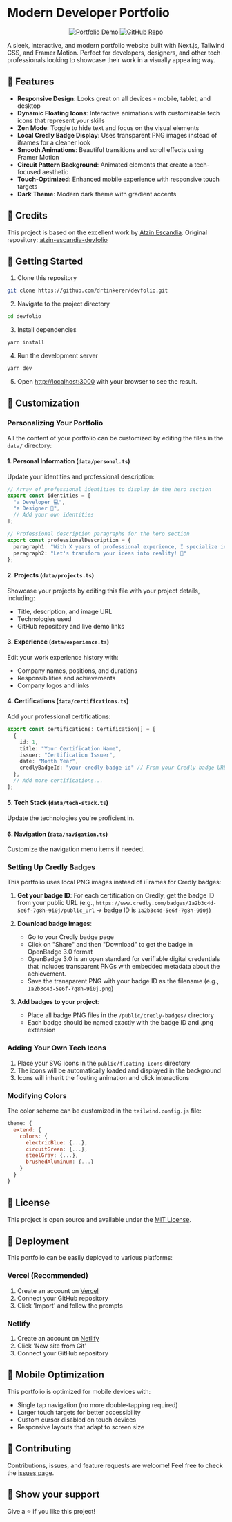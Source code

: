 # Modern Developer Portfolio

<div align="center">

[![Portfolio Demo](https://img.shields.io/badge/LIVE%20DEMO-Visit%20My%20Portfolio-2563EB?style=for-the-badge&logo=vercel)](https://devfolio-ten-plum.vercel.app/)
[![GitHub Repo](https://img.shields.io/badge/Source%20Code-GitHub%20Repo-181717?style=for-the-badge&logo=github)](https://github.com/drtinkerer/devfolio)

</div>


A sleek, interactive, and modern portfolio website built with Next.js, Tailwind CSS, and Framer Motion. Perfect for developers, designers, and other tech professionals looking to showcase their work in a visually appealing way.

## 🌟 Features

- **Responsive Design**: Looks great on all devices - mobile, tablet, and desktop
- **Dynamic Floating Icons**: Interactive animations with customizable tech icons that represent your skills
- **Zen Mode**: Toggle to hide text and focus on the visual elements
- **Local Credly Badge Display**: Uses transparent PNG images instead of iframes for a cleaner look
- **Smooth Animations**: Beautiful transitions and scroll effects using Framer Motion
- **Circuit Pattern Background**: Animated elements that create a tech-focused aesthetic
- **Touch-Optimized**: Enhanced mobile experience with responsive touch targets
- **Dark Theme**: Modern dark theme with gradient accents

## 🙏 Credits

This project is based on the excellent work by [Atzin Escandia](https://github.com/atzinescandia). Original repository: [atzin-escandia-devfolio](https://github.com/atzinescandia/atzin-escandia-devfolio)

## 🚀 Getting Started

1. Clone this repository
```bash
git clone https://github.com/drtinkerer/devfolio.git
```

2. Navigate to the project directory
```bash
cd devfolio
```

3. Install dependencies
```bash
yarn install
```

4. Run the development server
```bash
yarn dev
```

5. Open [http://localhost:3000](http://localhost:3000) with your browser to see the result.

## 🎨 Customization

### Personalizing Your Portfolio

All the content of your portfolio can be customized by editing the files in the `data/` directory:

#### 1. Personal Information (`data/personal.ts`)

Update your identities and professional description:

```typescript
// Array of professional identities to display in the hero section
export const identities = [
  "a Developer 💻",
  "a Designer 🎨",
  // Add your own identities
];

// Professional description paragraphs for the hero section
export const professionalDescription = {
  paragraph1: "With X years of professional experience, I specialize in... [your main professional paragraph]",
  paragraph2: "Let's transform your ideas into reality! 🚀"
};
```

#### 2. Projects (`data/projects.ts`)

Showcase your projects by editing this file with your project details, including:
- Title, description, and image URL
- Technologies used
- GitHub repository and live demo links

#### 3. Experience (`data/experience.ts`)

Edit your work experience history with:
- Company names, positions, and durations
- Responsibilities and achievements
- Company logos and links

#### 4. Certifications (`data/certifications.ts`)

Add your professional certifications:

```typescript
export const certifications: Certification[] = [
  {
    id: 1,
    title: "Your Certification Name",
    issuer: "Certification Issuer",
    date: "Month Year",
    credlyBadgeId: "your-credly-badge-id" // From your Credly badge URL
  },
  // Add more certifications...
];
```

#### 5. Tech Stack (`data/tech-stack.ts`)

Update the technologies you're proficient in.

#### 6. Navigation (`data/navigation.ts`)

Customize the navigation menu items if needed.

### Setting Up Credly Badges

This portfolio uses local PNG images instead of iFrames for Credly badges:

1. **Get your badge ID**: For each certification on Credly, get the badge ID from your public URL (e.g., `https://www.credly.com/badges/1a2b3c4d-5e6f-7g8h-9i0j/public_url` → badge ID is `1a2b3c4d-5e6f-7g8h-9i0j`)

2. **Download badge images**: 
   - Go to your Credly badge page
   - Click on "Share" and then "Download" to get the badge in OpenBadge 3.0 format
   - OpenBadge 3.0 is an open standard for verifiable digital credentials that includes transparent PNGs with embedded metadata about the achievement.
   - Save the transparent PNG with your badge ID as the filename (e.g., `1a2b3c4d-5e6f-7g8h-9i0j.png`)

3. **Add badges to your project**:
   - Place all badge PNG files in the `/public/credly-badges/` directory
   - Each badge should be named exactly with the badge ID and .png extension

### Adding Your Own Tech Icons

1. Place your SVG icons in the `public/floating-icons` directory
2. The icons will be automatically loaded and displayed in the background
3. Icons will inherit the floating animation and click interactions

### Modifying Colors

The color scheme can be customized in the `tailwind.config.js` file:
```js
theme: {
  extend: {
    colors: {
      electricBlue: {...},
      circuitGreen: {...},
      steelGray: {...},
      brushedAluminum: {...}
    }
  }
}
```

## 📝 License

This project is open source and available under the [MIT License](LICENSE).

## 🚀 Deployment

This portfolio can be easily deployed to various platforms:

### Vercel (Recommended)

1. Create an account on [Vercel](https://vercel.com)
2. Connect your GitHub repository
3. Click 'Import' and follow the prompts

### Netlify

1. Create an account on [Netlify](https://netlify.com)
2. Click 'New site from Git'
3. Connect your GitHub repository

## 📱 Mobile Optimization

This portfolio is optimized for mobile devices with:
- Single tap navigation (no more double-tapping required)
- Larger touch targets for better accessibility
- Custom cursor disabled on touch devices
- Responsive layouts that adapt to screen size

## 🤝 Contributing

Contributions, issues, and feature requests are welcome! Feel free to check the [issues page](issues).

## 💫 Show your support

Give a ⭐️ if you like this project!
